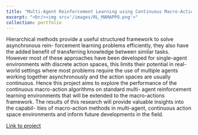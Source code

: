 ```yaml
---
title: "Multi-Agent Reinforcement Learning using Continuous Macro-Actions"
excerpt: "<br/><img src='/images/RL_MAMAPPO.png'>"
collection: portfolio
---
```


Hierarchical methods provide a useful structured framework to solve asynchronous rein-
forcement learning problems efficiently, they also have the added benefit of transferring
knowledge between similar tasks. However most of these approaches have been developed
for single-agent environments with discrete action spaces, this limits their potential in real-
world settings where most problems require the use of multiple agents working together
asynchronously and the action spaces are usually continuous. Hence this project aims to
explore the performance of the continuous macro-action algorithms on standard multi-
agent reinforcement learning environments that will be extended to the macro-actions
framework. The results of this research will provide valuable insights into the capabil-
ities of macro-action methods in multi-agent, continuous action space environments and
inform future developments in the field.

[Link to project](https://github.com/atharvaw1/Continuous_MAMAPPO)


